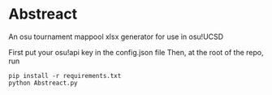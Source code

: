 # Abstreact
An osu tournament mappool xlsx generator for use in osu!UCSD

First put your osu!api key in the config.json file
Then, at the root of the repo, run
```
pip install -r requirements.txt
python Abstreact.py
```
